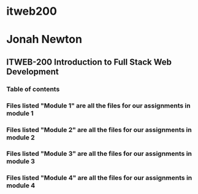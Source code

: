 # itweb200
# Jonah Newton

## ITWEB-200 Introduction to Full Stack Web Development

### Table of contents
### Files listed "Module 1" are all the files for our assignments in module 1
### Files listed "Module 2" are all the files for our assignments in module 2
### Files listed "Module 3" are all the files for our assignments in module 3
### Files listed "Module 4" are all the files for our assignments in module 4
